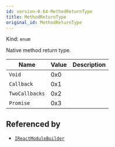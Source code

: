 ```yaml
---
id: version-0.64-MethodReturnType
title: MethodReturnType
original_id: MethodReturnType
---
```


Kind: `enum`

Native method return type.

| Name |  Value | Description |
|--|--|--|
|`Void` | 0x0  |  |
|`Callback` | 0x1  |  |
|`TwoCallbacks` | 0x2  |  |
|`Promise` | 0x3  |  |


## Referenced by
- [`IReactModuleBuilder`](IReactModuleBuilder)
